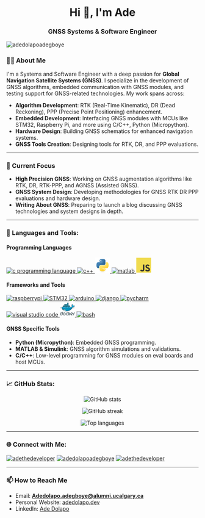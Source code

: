 <h1 align="center">Hi 👋, I'm Ade</h1>
<h3 align="center">GNSS Systems & Software Engineer</h3>

<p align="left"> <img src="https://komarev.com/ghpvc/?username=adedolapoadegboye&label=Profile%20views&color=0e75b6&style=flat" alt="adedolapoadegboye" /> </p>

### 👨‍💻 About Me
I'm a Systems and Software Engineer with a deep passion for **Global Navigation Satellite Systems (GNSS)**. I specialize in the development of GNSS algorithms, embedded communication with GNSS modules, and testing support for GNSS-related technologies. My work spans across:

- **Algorithm Development**: RTK (Real-Time Kinematic), DR (Dead Reckoning), PPP (Precise Point Positioning) enhancement.
- **Embedded Development**: Interfacing GNSS modules with MCUs like STM32, Raspberry Pi, and more using C/C++, Python (Micropython).
- **Hardware Design**: Building GNSS schematics for enhanced navigation systems.
- **GNSS Tools Creation**: Designing tools for RTK, DR, and PPP evaluations.

---

### 🔭 Current Focus
- **High Precision GNSS**: Working on GNSS augmentation algorithms like RTK, DR, RTK-PPP, and AGNSS (Assisted GNSS).
- **GNSS System Design**: Developing methodologies for GNSS RTK DR PPP evaluations and hardware design.
- **Writing About GNSS**: Preparing to launch a blog discussing GNSS technologies and system designs in depth.

---

### 🚀 Languages and Tools:
#### Programming Languages
<p align="left">
  <a href="https://en.wikipedia.org/wiki/C_(programming_language)" target="_blank" rel="noreferrer"> 
    <img src="https://upload.wikimedia.org/wikipedia/commons/1/19/C_Logo.png" alt="c programming language" width="40" height="40"/> 
  </a>
  <a href="https://www.cplusplus.com/" target="_blank" rel="noreferrer"> 
    <img src="https://upload.wikimedia.org/wikipedia/commons/1/18/C_Programming_Language.svg" alt="c++" width="40" height="40"/> 
  </a>
  <a href="https://www.python.org" target="_blank" rel="noreferrer"> 
    <img src="https://raw.githubusercontent.com/devicons/devicon/master/icons/python/python-original.svg" alt="python" width="40" height="40"/> 
  </a>
  <a href="https://www.mathworks.com/" target="_blank" rel="noreferrer"> 
    <img src="https://upload.wikimedia.org/wikipedia/commons/2/21/Matlab_Logo.png" alt="matlab" width="40" height="40"/> 
  </a>
  <a href="https://developer.mozilla.org/en-US/docs/Web/JavaScript" target="_blank" rel="noreferrer"> 
    <img src="https://raw.githubusercontent.com/devicons/devicon/master/icons/javascript/javascript-original.svg" alt="javascript" width="40" height="40"/> 
  </a>
</p>


#### Frameworks and Tools
<p align="left">
  <a href="https://www.raspberrypi.org/" target="_blank" rel="noreferrer"> 
    <img src="https://upload.wikimedia.org/wikipedia/en/c/cb/Raspberry_Pi_Logo.svg" alt="raspberrypi" width="40" height="40"/> 
  </a>
  <a href="https://www.st.com/en/microcontrollers-microprocessors/stm32-32-bit-arm-cortex-mcus.html" target="_blank" rel="noreferrer"> 
    <img src="https://upload.wikimedia.org/wikipedia/commons/b/b9/STMicroelectronics_logo.svg" alt="STM32" width="40" height="40"/> 
  </a>
  <a href="https://www.arduino.cc/" target="_blank" rel="noreferrer"> 
    <img src="https://upload.wikimedia.org/wikipedia/commons/8/87/Arduino_Logo.svg" alt="arduino" width="40" height="40"/> 
  </a>
  <a href="https://www.djangoproject.com/" target="_blank" rel="noreferrer"> 
    <img src="https://cdn.worldvectorlogo.com/logos/django.svg" alt="django" width="40" height="40"/> 
  </a>
  <a href="https://www.jetbrains.com/pycharm/" target="_blank" rel="noreferrer"> 
    <img src="https://upload.wikimedia.org/wikipedia/commons/a/a1/PyCharm_Icon.svg" alt="pycharm" width="40" height="40"/> 
  </a>
  <a href="https://code.visualstudio.com/" target="_blank" rel="noreferrer"> 
    <img src="https://upload.wikimedia.org/wikipedia/commons/9/9a/Visual_Studio_Code_1.35_icon.svg" alt="visual studio code" width="40" height="40"/> 
  </a>
  <a href="https://www.docker.com/" target="_blank" rel="noreferrer"> 
    <img src="https://raw.githubusercontent.com/devicons/devicon/master/icons/docker/docker-original-wordmark.svg" alt="docker" width="40" height="40"/> 
  </a>
  <a href="https://www.gnu.org/software/bash/" target="_blank" rel="noreferrer"> 
    <img src="https://www.vectorlogo.zone/logos/gnu_bash/gnu_bash-icon.svg" alt="bash" width="40" height="40"/> 
  </a>
</p>


#### GNSS Specific Tools
- **Python (Micropython)**: Embedded GNSS programming.
- **MATLAB & Simulink**: GNSS algorithm simulations and validations.
- **C/C++**: Low-level programming for GNSS modules on eval boards and host MCUs.

---

### 📈 GitHub Stats:
<p align="center">
  <img src="https://github-readme-stats.vercel.app/api?username=adedolapoadegboye&show_icons=true&theme=dark" alt="GitHub stats" />
</p>
<p align="center">
  <img src="https://github-readme-streak-stats.herokuapp.com/?user=adedolapoadegboye&theme=dark" alt="GitHub streak" />
</p>
<p align="center">
  <img src="https://github-readme-stats.vercel.app/api/top-langs/?username=adedolapoadegboye&layout=compact&theme=dark" alt="Top languages" />
</p>

---

### 🌐 Connect with Me:
<p align="left">
<a href="https://twitter.com/adethedeveloper" target="blank"><img align="center" src="https://raw.githubusercontent.com/rahuldkjain/github-profile-readme-generator/master/src/images/icons/Social/twitter.svg" alt="adethedeveloper" height="30" width="40" /></a>
<a href="https://linkedin.com/in/adedolapoadegboye" target="blank"><img align="center" src="https://raw.githubusercontent.com/rahuldkjain/github-profile-readme-generator/master/src/images/icons/Social/linked-in-alt.svg" alt="adedolapoadegboye" height="30" width="40" /></a>
<a href="https://instagram.com/adethedeveloper" target="blank"><img align="center" src="https://raw.githubusercontent.com/rahuldkjain/github-profile-readme-generator/master/src/images/icons/Social/instagram.svg" alt="adethedeveloper" height="30" width="40" /></a>
</p>

---

### 📫 How to Reach Me
- Email: **Adedolapo.adegboye@alumni.ucalgary.ca**
- Personal Website: [adedolapo.dev](https://www.adedolapo.dev)
- LinkedIn: [Ade Dolapo](https://www.linkedin.com/in/adegboyeadedolapo)
